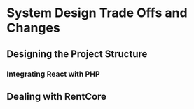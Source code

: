 # System Design Trade Offs and Changes

## Designing the Project Structure

### Integrating React with PHP

## Dealing with RentCore

